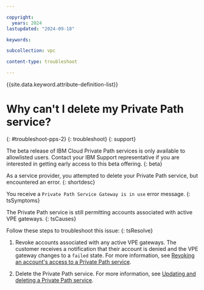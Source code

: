 ```yaml
---

copyright:
  years: 2024
lastupdated: "2024-09-18"

keywords:

subcollection: vpc

content-type: troubleshoot

---
```


{{site.data.keyword.attribute-definition-list}}

# Why can't I delete my Private Path service?
{: #troubleshoot-pps-2}
{: troubleshoot}
{: support}

The beta release of IBM Cloud Private Path services is only available to allowlisted users. Contact your IBM Support representative if you are interested in getting early access to this beta offering.
{: beta}

As a service provider, you attempted to delete your Private Path service, but encountered an error.
{: shortdesc}

You receive a `Private Path Service Gateway is in use` error message.
{: tsSymptoms}

The Private Path service is still permitting accounts associated with active VPE gateways.
{: tsCauses}

Follow these steps to troubleshoot this issue:
{: tsResolve}

1. Revoke accounts associated with any active VPE gateways. The customer receives a notification that their account is denied and the VPE gateway changes to a `failed` state. For more information, see [Revoking an account's access to a Private Path service](/docs/vpc?topic=vpc-pps-ui-revoke-account&interface=ui).

1. Delete the Private Path service. For more information, see [Updating and deleting a Private Path service](/docs/vpc?topic=vpc-pps-ui-updating-deleting&interface=ui).
